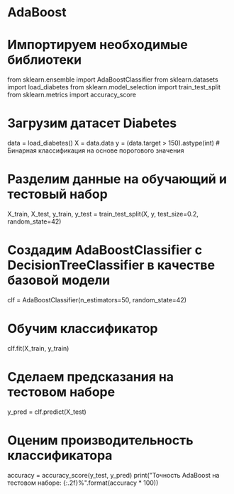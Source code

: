 # AdaBoost
# Импортируем необходимые библиотеки
from sklearn.ensemble import AdaBoostClassifier
from sklearn.datasets import load_diabetes
from sklearn.model_selection import train_test_split
from sklearn.metrics import accuracy_score

# Загрузим датасет Diabetes
data = load_diabetes()
X = data.data
y = (data.target > 150).astype(int)  # Бинарная классификация на основе порогового значения

# Разделим данные на обучающий и тестовый набор
X_train, X_test, y_train, y_test = train_test_split(X, y, test_size=0.2, random_state=42)

# Создадим AdaBoostClassifier с DecisionTreeClassifier в качестве базовой модели
clf = AdaBoostClassifier(n_estimators=50, random_state=42)

# Обучим классификатор
clf.fit(X_train, y_train)

# Сделаем предсказания на тестовом наборе
y_pred = clf.predict(X_test)

# Оценим производительность классификатора
accuracy = accuracy_score(y_test, y_pred)
print("Точность AdaBoost на тестовом наборе: {:.2f}%".format(accuracy * 100))
